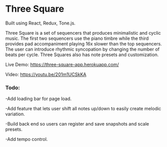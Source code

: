 # Three Square

Built using React, Redux, Tone.js.

Three Square is a set of sequencers that produces minimalistic and cyclic music. The first two sequencers use the piano timbre while the third provides pad accompaniment playing 16x slower than the top sequencers. The user can introduce rhythmic syncopation by changing the number of beats per cycle. Three Squares also has note presets and customization.

Live Demo: https://three-square-app.herokuapp.com/

Video: https://youtu.be/201m1UCSkKA

### Todo:

-Add loading bar for page load.

-Add feature that lets user shift all notes up/down to easily create melodic variation.

-Build back end so users can register and save snapshots and scale presets.

-Add tempo control.
